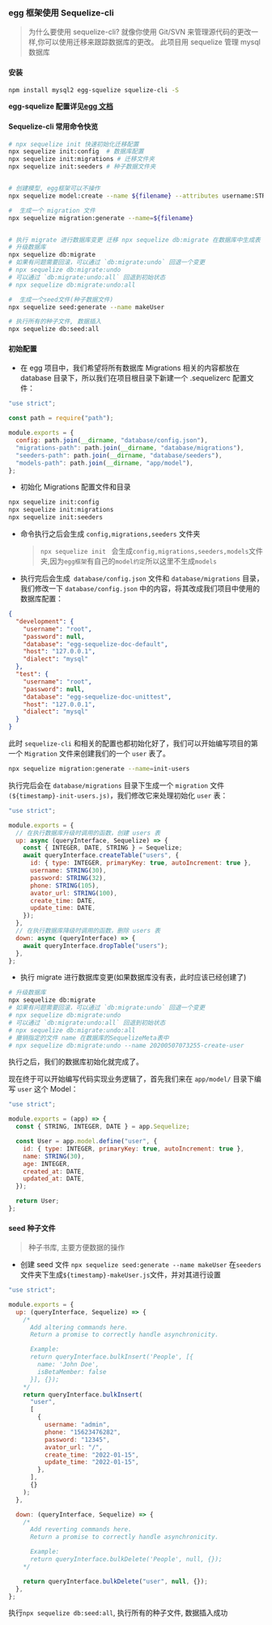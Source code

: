 ### egg 框架使用 Sequelize-cli

> 为什么要使用 sequelize-cli? 就像你使用 Git/SVN 来管理源代码的更改一样,你可以使用迁移来跟踪数据库的更改。
> 此项目用 sequelize 管理 mysql 数据库

#### 安装

```bash
npm install mysql2 egg-squelize squelize-cli -S
```

**egg-squelize 配置详见[egg 文档](https://eggjs.org/zh-cn/tutorials/sequelize.html)**

#### Sequelize-cli 常用命令快览

```bash
# npx sequelize init 快速初始化迁移配置
npx sequelize init:config  # 数据库配置
npx sequelize init:migrations # 迁移文件夹
npx sequelize init:seeders # 种子数据文件夹


# 创建模型, egg框架可以不操作
npx sequelize model:create --name ${filename} --attributes username:STRING

#  生成一个 migration 文件
npx sequelize migration:generate --name=${filename}


# 执行 migrate 进行数据库变更 迁移 npx sequelize db:migrate 在数据库中生成表
# 升级数据库
npx sequelize db:migrate
# 如果有问题需要回滚，可以通过 `db:migrate:undo` 回退一个变更
# npx sequelize db:migrate:undo
# 可以通过 `db:migrate:undo:all` 回退到初始状态
# npx sequelize db:migrate:undo:all

#  生成一个seed文件(种子数据文件)
npx sequelize seed:generate --name makeUser

# 执行所有的种子文件, 数据插入
npx sequelize db:seed:all

```

#### 初始配置

- 在 egg 项目中，我们希望将所有数据库 Migrations 相关的内容都放在 database 目录下，所以我们在项目根目录下新建一个 .sequelizerc 配置文件：

```js
"use strict";

const path = require("path");

module.exports = {
  config: path.join(__dirname, "database/config.json"),
  "migrations-path": path.join(__dirname, "database/migrations"),
  "seeders-path": path.join(__dirname, "database/seeders"),
  "models-path": path.join(__dirname, "app/model"),
};
```

- 初始化 Migrations 配置文件和目录

```bash
npx sequelize init:config
npx sequelize init:migrations
npx sequelize init:seeders
```

- 命令执行之后会生成 `config,migrations,seeders` 文件夹

  > `npx sequelize init ` 会生成`config,migrations,seeders,models`文件夹,因为`egg框架`有自己的`model约定`所以这里不生成`models`

- 执行完后会生成` database/config.json` 文件和 `database/migrations` 目录，我们修改一下 `database/config.json` 中的内容，将其改成我们项目中使用的数据库配置：

```json
{
  "development": {
    "username": "root",
    "password": null,
    "database": "egg-sequelize-doc-default",
    "host": "127.0.0.1",
    "dialect": "mysql"
  },
  "test": {
    "username": "root",
    "password": null,
    "database": "egg-sequelize-doc-unittest",
    "host": "127.0.0.1",
    "dialect": "mysql"
  }
}
```

此时 `sequelize-cli` 和相关的配置也都初始化好了，我们可以开始编写项目的第一个 `Migration` 文件来创建我们的一个 `user` 表了。

```bash
npx sequelize migration:generate --name=init-users
```

执行完后会在 `database/migrations` 目录下生成一个 `migration` 文件`(${timestamp}-init-users.js)`，我们修改它来处理初始化 `user` 表：

```js
"use strict";

module.exports = {
  // 在执行数据库升级时调用的函数，创建 users 表
  up: async (queryInterface, Sequelize) => {
    const { INTEGER, DATE, STRING } = Sequelize;
    await queryInterface.createTable("users", {
      id: { type: INTEGER, primaryKey: true, autoIncrement: true },
      username: STRING(30),
      password: STRING(32),
      phone: STRING(105),
      avator_url: STRING(100),
      create_time: DATE,
      update_time: DATE,
    });
  },
  // 在执行数据库降级时调用的函数，删除 users 表
  down: async (queryInterface) => {
    await queryInterface.dropTable("users");
  },
};
```

- 执行 migrate 进行数据库变更(如果数据库没有表，此时应该已经创建了)

```bash
# 升级数据库
npx sequelize db:migrate
# 如果有问题需要回滚，可以通过 `db:migrate:undo` 回退一个变更
# npx sequelize db:migrate:undo
# 可以通过 `db:migrate:undo:all` 回退到初始状态
# npx sequelize db:migrate:undo:all
# 撤销指定的文件 name 在数据库的SequelizeMeta表中
# npx sequelize db:migrate:undo --name 20200507073255-create-user
```

执行之后，我们的数据库初始化就完成了。

现在终于可以开始编写代码实现业务逻辑了，首先我们来在 `app/model/` 目录下编写 `user` 这个 Model：

```js
"use strict";

module.exports = (app) => {
  const { STRING, INTEGER, DATE } = app.Sequelize;

  const User = app.model.define("user", {
    id: { type: INTEGER, primaryKey: true, autoIncrement: true },
    name: STRING(30),
    age: INTEGER,
    created_at: DATE,
    updated_at: DATE,
  });

  return User;
};
```

#### seed 种子文件

> 种子书库, 主要方便数据的操作

- 创建 seed 文件 `npx sequelize seed:generate --name makeUser` 在`seeders`文件夹下生成`${timestamp}-makeUser.js`文件，并对其进行设置

```js
"use strict";

module.exports = {
  up: (queryInterface, Sequelize) => {
    /*
      Add altering commands here.
      Return a promise to correctly handle asynchronicity.

      Example:
      return queryInterface.bulkInsert('People', [{
        name: 'John Doe',
        isBetaMember: false
      }], {});
    */
    return queryInterface.bulkInsert(
      "user",
      [
        {
          username: "admin",
          phone: "15623476282",
          password: "12345",
          avator_url: "/",
          create_time: "2022-01-15",
          update_time: "2022-01-15",
        },
      ],
      {}
    );
  },

  down: (queryInterface, Sequelize) => {
    /*
      Add reverting commands here.
      Return a promise to correctly handle asynchronicity.

      Example:
      return queryInterface.bulkDelete('People', null, {});
    */

    return queryInterface.bulkDelete("user", null, {});
  },
};
```

执行`npx sequelize db:seed:all`, 执行所有的种子文件, 数据插入成功

<!-- https://juejin.cn/post/6844904150761734157 -->
<!-- https://www.jianshu.com/p/d424c0a34870 -->
<!-- https://juejin.cn/post/6844904052313030664#heading-7 -->
